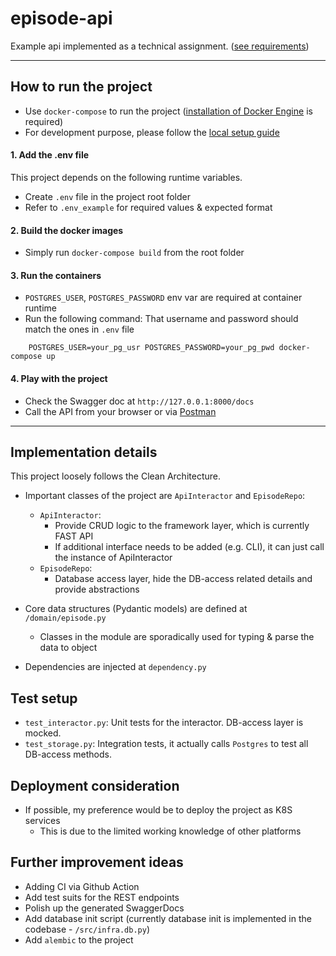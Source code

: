 # episode-api
Example api implemented as a technical assignment. ([see requirements](./REQUIREMENT.md))

---

## How to run the project
- Use `docker-compose` to run the project ([installation of Docker Engine](https://docs.docker.com/engine/install/) is required)
- For development purpose, please follow the [local setup guide](./SETUP.md)

#### 1. Add the .env file 
This project depends on the following runtime variables. 

- Create `.env` file in the project root folder
- Refer to `.env_example` for required values & expected format

#### 2. Build the docker images
- Simply run `docker-compose build` from the root folder

#### 3. Run the containers
- `POSTGRES_USER`, `POSTGRES_PASSWORD` env var are required at container runtime
- Run the following command:
That username and password should match the ones in `.env` file
```
    POSTGRES_USER=your_pg_usr POSTGRES_PASSWORD=your_pg_pwd docker-compose up
```

#### 4. Play with the project

- Check the Swagger doc at `http://127.0.0.1:8000/docs`
- Call the API from your browser or via [Postman](https://www.postman.com/s)

---

## Implementation details
This project loosely follows the Clean Architecture. 

- Important classes of the project are `ApiInteractor` and `EpisodeRepo`:
    - `ApiInteractor`: 
        - Provide CRUD logic to the framework layer, which is currently FAST API
        - If additional interface needs to be added (e.g. CLI), it can just call the instance of ApiInteractor 
    - `EpisodeRepo`:
        - Database access layer, hide the DB-access related details and provide abstractions

- Core data structures (Pydantic models) are defined at `/domain/episode.py` 
    - Classes in the module are sporadically used for typing & parse the data to object

- Dependencies are injected at `dependency.py`

## Test setup
- `test_interactor.py`: Unit tests for the interactor. DB-access layer is mocked.
- `test_storage.py`: Integration tests, it actually calls `Postgres` to test all DB-access methods. 

## Deployment consideration
- If possible, my preference would be to deploy the project as K8S services 
    - This is due to the limited working knowledge of other platforms

## Further improvement ideas
- Adding CI via Github Action
- Add test suits for the REST endpoints
- Polish up the generated SwaggerDocs
- Add database init script (currently database init is implemented in the codebase - `/src/infra.db.py`)
- Add `alembic` to the project

